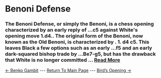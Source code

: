 # Benoni Defense

### The Benoni Defense, or simply the Benoni, is a chess opening characterized by an early reply of ...c5 against White's opening move 1.d4.. The original form of the Benoni, now known as the Old Benoni, is characterized by . 1. d4 c5. This leaves Black a few options such as an early ...f5 and an early dark-squared bishop trade by ...Be7-g5, but has the drawback that White is no longer committed ...  [Read More](https://en.wikipedia.org/wiki/Benoni_Defense)

[<- Benko Gambit](BenkoGambit.md) --- [Return To Main Page](index.md) --- [Bird’s Opening ->](Bird’sOpening.md)